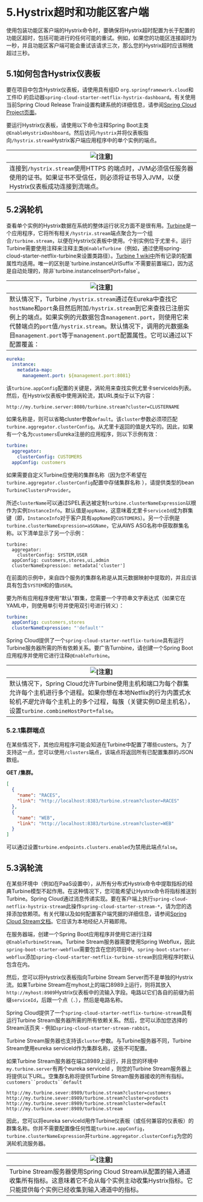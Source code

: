 # 5.Hystrix超时和功能区客户端

使用包装功能区客户端的Hystrix命令时，要确保将Hystrix超时配置为长于配置的功能区超时，包括可能进行的任何可能的重试。例如，如果您的功能区连接超时为一秒，并且功能区客户端可能会重试该请求三次，那么您的Hystrix超时应该稍微超过三秒。

## 5.1如何包含Hystrix仪表板

要在项目中包含Hystrix仪表板，请使用具有组ID `org.springframework.cloud`和工件ID 的启动器`spring-cloud-starter-netflix-hystrix-dashboard`。有关使用当前Spring Cloud Release Train设置构建系统的详细信息，请参阅[Spring Cloud Project页面](https://projects.spring.io/spring-cloud/)。

要运行Hystrix仪表板，请使用以下命令注释Spring Boot主类`@EnableHystrixDashboard`。然后访问`/hystrix`并将仪表板指向`/hystrix.stream`Hystrix客户端应用程序中的单个实例的端点。

| ![[注意]](http://cloud.spring.io/spring-cloud-netflix/single/images/note.png) |
| ------------------------------------------------------------ |
| 连接到`/hystrix.stream`使用HTTPS 的端点时，JVM必须信任服务器使用的证书。如果证书不受信任，则必须将证书导入JVM，以便Hystrix仪表板成功连接到流端点。 |

## 5.2涡轮机

查看单个实例的Hystrix数据在系统的整体运行状况方面不是很有用。[Turbine](https://github.com/Netflix/Turbine)是一个应用程序，它将所有相关`/hystrix.stream`端点聚合为一个组合`/turbine.stream`，以便在Hystrix仪表板中使用。个别实例位于尤里卡。运行Turbine需要使用注释来注释主类`@EnableTurbine`（例如，通过使用spring-cloud-starter-netflix-turbine来设置类路径）。[Turbine 1 wiki中](https://github.com/Netflix/Turbine/wiki/Configuration-(1.x))所有记录的配置属性均适用。唯一的区别是`turbine.instanceUrlSuffix`不需要前置端口，因为这是自动处理的，除非`turbine.instanceInsertPort=false`。

| ![[注意]](http://cloud.spring.io/spring-cloud-netflix/single/images/note.png) |
| ------------------------------------------------------------ |
| 默认情况下，Turbine `/hystrix.stream`通过在Eureka中查找它`hostName`和`port`条目然后附加`/hystrix.stream`到它来查找已注册实例上的端点。如果实例的元数据包含`management.port`，则使用它来代替端点的`port`值`/hystrix.stream`。默认情况下，调用的元数据条目`management.port`等于`management.port`配置属性。它可以通过以下配置覆盖： |

```yml
eureka:
  instance:
    metadata-map:
      management.port: ${management.port:8081}
```

该`turbine.appConfig`配置的关键是，涡轮用来查找实例尤里卡serviceIds列表。然后，在Hystrix仪表板中使用涡轮流，其URL类似于以下内容：

```http
http://my.turbine.server:8080/turbine.stream?cluster=CLUSTERNAME
```

如果名称是，则可以省略cluster参数`default`。该`cluster`参数必须项匹配`turbine.aggregator.clusterConfig`。从尤里卡返回的值是大写的。因此，如果有一个名为`customers`Eureka注册的应用程序，则以下示例有效：

```yml
turbine:
  aggregator:
    clusterConfig: CUSTOMERS
  appConfig: customers
```

如果需要自定义Turbine应使用的集群名称（因为您不希望在`turbine.aggregator.clusterConfig`配置中存储集群名称 ），请提供类型的bean `TurbineClustersProvider`。

所述`clusterName`可以通过SPEL表达被定制`turbine.clusterNameExpression`以根作为实例`InstanceInfo`。默认值是`appName`，这意味着尤里卡`serviceId`成为群集键（即，`InstanceInfo`对于客户具有`appName`的`CUSTOMERS`）。另一个示例是`turbine.clusterNameExpression=aSGName`，它从AWS ASG名称中获取群集名称。以下清单显示了另一个示例：

```
turbine:
  aggregator:
    clusterConfig: SYSTEM,USER
  appConfig: customers,stores,ui,admin
  clusterNameExpression: metadata['cluster']
```

在前面的示例中，来自四个服务的集群名称是从其元数据映射中提取的，并且应该具有包含`SYSTEM`和的值`USER`。

要为所有应用程序使用“默认”群集，您需要一个字符串文字表达式（如果它在YAML中，则使用单引号并使用双引号进行转义）：

```yml
turbine:
  appConfig: customers,stores
  clusterNameExpression: "'default'"
```

Spring Cloud提供了一个`spring-cloud-starter-netflix-turbine`具有运行Turbine服务器所需的所有依赖关系。要广告Turnbine，请创建一个Spring Boot应用程序并使用它进行注释`@EnableTurbine`。

| ![[注意]](http://cloud.spring.io/spring-cloud-netflix/single/images/note.png) |
| ------------------------------------------------------------ |
| 默认情况下，Spring Cloud允许Turbine使用主机和端口为每个群集允许每个主机进行多个进程。如果你想在本地Netflix的行为内置式水轮机*不是*允许每个主机上的多个过程，每簇（关键实例ID是主机名），设置`turbine.combineHostPort=false`。 |

### 5.2.1集群端点

在某些情况下，其他应用程序可能会知道在Turbine中配置了哪些custers。为了支持这一点，您可以使用`/clusters`端点，该端点将返回所有已配置集群的JSON数组。

**GET /集群。** 

```json
[
  {
    "name": "RACES",
    "link": "http://localhost:8383/turbine.stream?cluster=RACES"
  },
  {
    "name": "WEB",
    "link": "http://localhost:8383/turbine.stream?cluster=WEB"
  }
]
```

可以通过设置`turbine.endpoints.clusters.enabled`为禁用此端点`false`。

## 5.3涡轮流

在某些环境中（例如在PaaS设置中），从所有分布式Hystrix命令中提取指标的经典Turbine模型不起作用。在这种情况下，您可能希望让Hystrix命令将指标推送到Turbine。Spring Cloud通过消息传递实现。要在客户端上执行`spring-cloud-netflix-hystrix-stream`此操作`spring-cloud-starter-stream-*`，请为您的选择添加依赖项。有关代理以及如何配置客户端凭据的详细信息，请参阅[Spring Cloud Stream文档](https://docs.spring.io/spring-cloud-stream/docs/current/reference/htmlsingle/)。它应该为本地经纪人开箱即用。

在服务器端，创建一个Spring Boot应用程序并使用它进行注释`@EnableTurbineStream`。Turbine Stream服务器需要使用Spring Webflux，因此`spring-boot-starter-webflux`需要包含在您的项目中。`spring-boot-starter-webflux`添加`spring-cloud-starter-netflix-turbine-stream`到应用程序时默认包含在内。

然后，您可以将Hystrix仪表板指向Turbine Stream Server而不是单独的Hystrix流。如果Turbine Stream在myhost上的端口8989上运行，则将其放入`http://myhost:8989`Hystrix仪表板中的流输入字段。电路以它们各自的前缀为前缀`serviceId`，后跟一个点（`.`），然后是电路名称。

Spring Cloud提供了一个`spring-cloud-starter-netflix-turbine-stream`具有运行Turbine Stream服务器所需的所有依赖关系。然后，您可以添加您选择的Stream活页夹 - 例如`spring-cloud-starter-stream-rabbit`。

Turbine Stream服务器也支持该`cluster`参数。与Turbine服务器不同，Turbine Stream使用eureka serviceId作为集群名称，这些不可配置。

如果Turbine Stream服务器在端口8989上运行，并且您的环境中`my.turbine.server`有两个eureka serviceId ，则您的Turbine Stream服务器上将提供以下URL。空集群名称将提供Turbine Stream服务器接收的所有指标。`customers``products``default`

```http
http://my.turbine.sever:8989/turbine.stream?cluster=customers
http://my.turbine.sever:8989/turbine.stream?cluster=products
http://my.turbine.sever:8989/turbine.stream?cluster=default
http://my.turbine.sever:8989/turbine.stream
```

因此，您可以将eureka serviceId用作Turbine仪表板（或任何兼容的仪表板）的群集名称。你并不需要配置像任何性能`turbine.appConfig`，`turbine.clusterNameExpression`并`turbine.aggregator.clusterConfig`为您的涡轮机流服务器。

| ![[注意]](http://cloud.spring.io/spring-cloud-netflix/single/images/note.png) |
| ------------------------------------------------------------ |
| Turbine Stream服务器使用Spring Cloud Stream从配置的输入通道收集所有指标。这意味着它不会从每个实例主动收集Hystrix指标。它只能提供每个实例已经收集到输入通道中的指标。 |